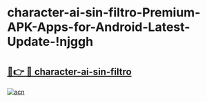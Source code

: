 # character-ai-sin-filtro-Premium-APK-Apps-for-Android-Latest-Update-!njggh

# <h2><a href="https://uriftf.esa.edu.pl?title=character-ai-sin-filtro&ref=njggh">🔗👉 🔴 character-ai-sin-filtro</a></h2>

[![acn](https://github.com/user-attachments/assets/0f9c940e-d8b0-45ae-aac7-cd30a18b3e1c)](https://uriftf.esa.edu.pl?title=character-ai-sin-filtro&ref=njggh)

